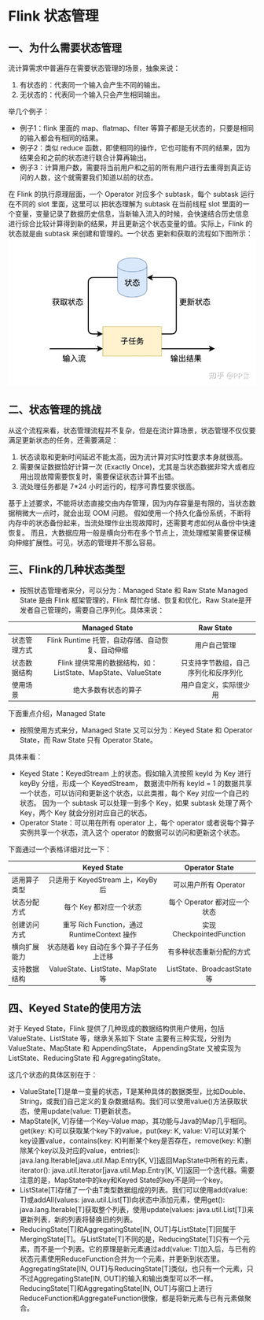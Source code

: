 # Flink 状态管理
## 一、为什么需要状态管理
流计算需求中普遍存在需要状态管理的场景，抽象来说：
1. 有状态的：代表同一个输入会产生不同的输出。
2. 无状态的：代表同一个输入只会产生相同输出。

举几个例子：    
+ 例子1：flink 里面的 map、flatmap、filter 等算子都是无状态的，只要是相同的输入都会有相同的结果。
+ 例子2：类似 reduce 函数，即使相同的操作，它也可能有不同的结果，因为结果会和之前的状态进行联合计算再输出。
+ 例子3：计算用户数，需要将当前用户和之前的所有用户进行去重得到真正访问的人数，这个就需要我们知道以前的状态。

在 Flink 的执行原理层面，一个 Operator 对应多个 subtask，每个 subtask 运行在不同的 slot 里面，这里可以
把状态理解为 subtask 在当前线程 slot 里面的一个变量，变量记录了数据历史信息，当新输入流入的时候，会快速结合历史信息
进行综合比较计算得到新的结果，并且更新这个状态变量的值。实际上，Flink 的状态就是由 subtask 来创建和管理的。一个状态
更新和获取的流程如下图所示：    
![状态更新和获取流程.png](./images/状态更新和获取流程.png)

## 二、状态管理的挑战
从这个流程来看，状态管理流程并不复杂，但是在流计算场景，状态管理不仅仅要满足更新状态的任务，还需要满足：
1. 状态读取和更新时间延迟不能太高，因为流计算对实时性要求本身就很高。
2. 需要保证数据恰好计算一次 (Exactly Once)，尤其是当状态数据非常大或者应用出现故障需要恢复时，需要保证状态计算不出错。
3. 流处理任务都是 7*24 小时运行的，程序可靠性要求很高。

基于上述要求，不能将状态直接交由内存管理，因为内存容量是有限的，当状态数据稍微大一点时，就会出现 OOM 问题。
假如使用一个持久化备份系统，不断将内存中的状态备份起来，当流处理作业出现故障时，还需要考虑如何从备份中快速恢复。
而且，大数据应用一般是横向分布在多个节点上，流处理框架需要保证横向伸缩扩展性。可见，状态的管理并不那么容易。

## 三、Flink的几种状态类型
+ 按照状态管理者来分，可以分为：Managed State 和 Raw State
Managed State 是由 Flink 框架管理的，Flink 帮忙存储、恢复和优化，Raw State是开发者自己管理的，需要自己序列化。具体来说：

| |Managed State|Raw State|
| :-----| :----: | :----: |
|状态管理方式|Flink Runtime 托管，自动存储、自动恢复、自动伸缩|用户自己管理|
|状态数据结构|Flink 提供常用的数据结构，如：ListState、MapState、ValueState |只支持字节数组，自己序列化和反序列化|
|使用场景|绝大多数有状态的算子|用户自定义，实际很少用|

下面重点介绍，Managed State
+ 按照使用方式来分，Managed State 又可以分为：Keyed State 和 Operator State，而 Raw State 只有 Operator State。    

具体来看：
+ Keyed State：KeyedStream 上的状态。假如输入流按照 keyId 为 Key 进行 keyBy 分组，形成一个 KeyedStream，
数据流中所有 keyId = 1 的数据共享一个状态，可以访问和更新这个状态，以此类推，每个 Key 对应一个自己的状态。
因为一个 subtask 可以处理一到多个 Key，如果 subtask 处理了两个 Key，两个 Key 就会分别对应自己的状态。
+ Operator State：可以用在所有 operator 上，每个 operator 或者说每个算子实例共享一个状态，流入这个 operator 的数据可以访问和更新这个状态。    

下面通过一个表格详细对比一下：

| |Keyed State|Operator State|
| :-----| :----: | :----: |
|适用算子类型|只适用于 KeyedStream 上，KeyBy 后|可以用户所有 Operator|
|状态分配方式|每个 Key 都对应一个状态 |每个 Operator 都对应一个状态|
|创建访问方式|重写 Rich Function，通过 RuntimeContext 操作|实现 CheckpointedFunction|
|横向扩展能力|状态随着 key 自动在多个算子子任务上迁移|有多种状态重新分配的方式|
|支持数据结构|ValueState、ListState、MapState等|ListState、BroadcastState等|


## 四、Keyed State的使用方法
对于 Keyed State，Flink 提供了几种现成的数据结构供用户使用，包括 ValueState、ListState 等，继承关系如下 State 主要有三种实现，分别为 ValueState、MapState 和 AppendingState，
AppendingState 又被实现为 ListState、ReducingState 和 AggregatingState。

这几个状态的具体区别在于：

+ ValueState[T]是单一变量的状态，T是某种具体的数据类型，比如Double、String，或我们自己定义的复杂数据结构。我们可以使用value()方法获取状态，使用update(value: T)更新状态。
+ MapState[K, V]存储一个Key-Value map，其功能与Java的Map几乎相同。get(key: K)可以获取某个key下的value，put(key: K, value: V)可以对某个key设置value，contains(key: K)判断某个key是否存在，remove(key: K)删除某个key以及对应的value，entries(): java.lang.Iterable[java.util.Map.Entry[K, V]]返回MapState中所有的元素，iterator(): java.util.Iterator[java.util.Map.Entry[K, V]]返回一个迭代器。需要注意的是，MapState中的key和Keyed State的key不是同一个key。
+ ListState[T]存储了一个由T类型数据组成的列表。我们可以使用add(value: T)或addAll(values: java.util.List[T])向状态中添加元素，使用get(): java.lang.Iterable[T]获取整个列表，使用update(values: java.util.List[T])来更新列表，新的列表将替换旧的列表。
+ ReducingState[T]和AggregatingState[IN, OUT]与ListState[T]同属于MergingState[T]。与ListState[T]不同的是，ReducingState[T]只有一个元素，而不是一个列表。它的原理是新元素通过add(value: T)加入后，与已有的状态元素使用ReduceFunction合并为一个元素，并更新到状态里。AggregatingState[IN, OUT]与ReducingState[T]类似，也只有一个元素，只不过AggregatingState[IN, OUT]的输入和输出类型可以不一样。ReducingState[T]和AggregatingState[IN, OUT]与窗口上进行ReduceFunction和AggregateFunction很像，都是将新元素与已有元素做聚合。

